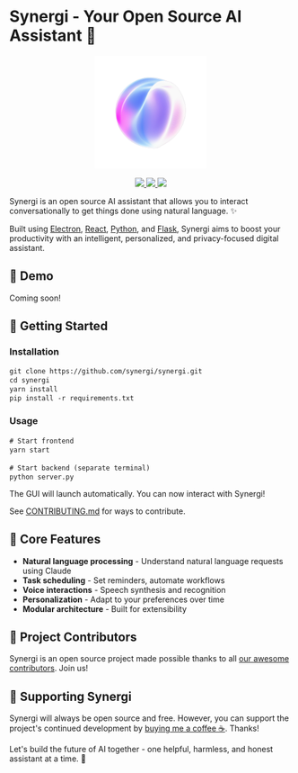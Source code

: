 
# Synergi - Your Open Source AI Assistant 🤖

<p align="center">
 <img src="./743747_Ai_logo____xl-beta-v2-2-2-removebg-preview.png
" width="200">
</p>

<p align="center">
  <a href="https://github.com/synergi/synergi/stargazers">
    <img src="https://img.shields.io/github/stars/coco-droid/synergi?style=flat-square">
  </a>
  <a href="https://github.com/synergi/synergi/network/members">
    <img src="https://img.shields.io/github/forks/coco-droid/synergi?style=flat-square">
  </a> 
  <a href="https://github.com/synergi/synergi/issues">
    <img src="https://img.shields.io/github/issues/coco-droid/synergi?style=flat-square">
  </a>
</p>

Synergi is an open source AI assistant that allows you to interact conversationally to get things done using natural language. ✨

Built using [Electron](https://electronjs.org/), [React](https://reactjs.org/), [Python](https://www.python.org/), and [Flask](https://flask.palletsprojects.com/), Synergi aims to boost your productivity with an intelligent, personalized, and privacy-focused digital assistant.

## 🎉 Demo

Coming soon!

## 🚀 Getting Started

### Installation

```
git clone https://github.com/synergi/synergi.git
cd synergi
yarn install
pip install -r requirements.txt 
```

### Usage

```
# Start frontend
yarn start

# Start backend (separate terminal) 
python server.py
```

The GUI will launch automatically. You can now interact with Synergi!

See [CONTRIBUTING.md](CONTRIBUTING.md) for ways to contribute.

## 🧠 Core Features

- **Natural language processing** - Understand natural language requests using Claude
- **Task scheduling** - Set reminders, automate workflows
- **Voice interactions** - Speech synthesis and recognition
- **Personalization** - Adapt to your preferences over time
- **Modular architecture** - Built for extensibility 

## 👥 Project Contributors

Synergi is an open source project made possible thanks to all [our awesome contributors](https://github.com/synergi/synergi/graphs/contributors). Join us!

## 🎁 Supporting Synergi

Synergi will always be open source and free. However, you can support the project's continued development by [buying me a coffee ☕️](https://www.buymeacoffee.com/synergi). Thanks!

Let's build the future of AI together - one helpful, harmless, and honest assistant at a time. 🤝

